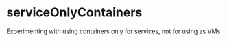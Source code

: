 # serviceOnlyContainers
Experimenting with using containers only for services, not for using as VMs
